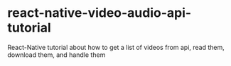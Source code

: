 # react-native-video-audio-api-tutorial
React-Native tutorial about how to get a list of videos from api, read them, download them, and handle them


